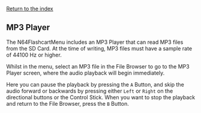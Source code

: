 [Return to the index](./00_index.md)
## MP3 Player
<!-- A screenshot of the MP3 player -->
The N64FlashcartMenu includes an MP3 Player that can read MP3 files from the SD Card. At the time of writing, MP3 files must have a sample rate of 44100 Hz or higher.

Whilst in the menu, select an MP3 file in the File Browser to go to the MP3 Player screen, where the audio playback will begin immediately.

Here you can pause the playback by pressing the `A` Button, and skip the audio forward or backwards by pressing either `Left` or `Right` on the directional buttons or the Control Stick. When you want to stop the playback and return to the File Browser, press the `B` Button.
